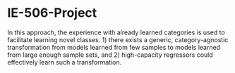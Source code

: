 # IE-506-Project
In this approach, the experience with already learned categories is used to facilitate learning novel classes. 1) there exists a generic, category-agnostic transformation from models learned from few samples to models learned from large enough sample sets, and 2) high-capacity regressors could effectively learn such a transformation.
